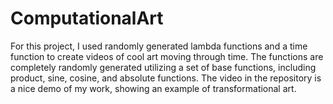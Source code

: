 # ComputationalArt
For this project, I used randomly generated lambda functions and a time function to create videos of cool art moving through time. The functions are completely randomly generated utilizing a set of base functions, including product, sine, cosine, and absolute functions. The video in the repository is a nice demo of my work, showing an example of transformational art. 

